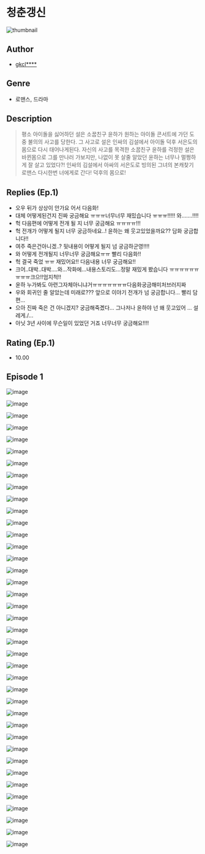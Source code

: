 # 청춘갱신
![thumbnail](https://image-comic.pstatic.net/user_contents_data/challenge_comic/2023/05/25/334413/upload_4122875267342413921_480x623.jpeg)

## Author
- [gkcl****](https://comic.naver.com/artistTitle?id=334413)

## Genre
- 로맨스, 드라마

## Description
> 평소 아이돌을 싫어하던 설은 소꿉친구 윤하가 원하는 아이돌 콘서트에 가던 도중 불의의 사고를 당한다. 그 사고로 설은 인싸의 김설에서 아이돌 덕후 서은도의 몸으로 다시 태어나게된다. 자신의 사고를 목격한 소꿉친구 윤하를 걱정한 설은 바뀐몸으로 그를 만나러 가보지만, 나없이 못 살줄 알았던 윤하는 너무나 멀쩡하게 잘 살고 있었다?! 인싸의 김설에서 아싸의 서은도로 빙의된 그녀의 본캐찾기 로맨스 다시한번 너에게로 간다! 덕후의 몸으로!

## Replies (Ep.1)
- 오우 뒤가 상상이 안가요 어서 다음화!
- 대체 어떻게된건지 진짜 궁금해요 ㅠㅠㅠ너무너무 재밌습니다 ㅠㅠㅠ!!!!! 와.......!!!!
- 헉 다음편에 어떻게 전개 될 지 너무 궁금해요 ㅠㅠㅠㅠ!!!
- 헉 전개가 어떻게 될지 너무 궁금하네요..! 윤하는 왜 웃고있었을까요?? 담화 궁금합니다!!
- 여주 죽은건아니겠..? 뒷내용이 어떻게 될지 넘 궁금하군영!!!!
- 와 어떻게 전개될지 너무너무 궁금해요ㅠㅠ 빨리 다음화!!
- 헉 결국 죽었 ㅠㅠ 재밌어요!! 다음내용 너무 궁금해요!!
- 크어..대박..대박....와...작화에...내용스토리도...정말 재밌게 봤습니다 ㅠㅠㅠㅠㅠㅠㅠㅠㅠ크으!!엄지척!!
- 윤하 누가봐도 아련그자체아니냐거ㅠㅠㅠㅠㅠㅠㅠ다음화궁금해미처브러지짜
- 우와 회귀인 줄 알았는데 미래로??? 앞으로 이야기 전개가 넘 궁금합니다... 빨리 담편...
- 으아 진짜 죽은 건 아니겠지? 궁금해죽곘다... 그나저나 윤하야 넌 왜 웃고있어 ... 설레게./...
- 아닛 3년 사이에 무슨일이 있었던 거죠 너무너무 궁금해요!!!!

## Rating (Ep.1)
- 10.00

## Episode 1
![image](https://image-comic.pstatic.net/user_contents_data/challenge_comic/2023/05/25/334413/upload_7076623293769671524.jpeg)

![image](https://image-comic.pstatic.net/user_contents_data/challenge_comic/2023/05/25/334413/upload_3775768251975350626.jpeg)

![image](https://image-comic.pstatic.net/user_contents_data/challenge_comic/2023/05/25/334413/upload_3546356254632981605.jpeg)

![image](https://image-comic.pstatic.net/user_contents_data/challenge_comic/2023/05/25/334413/upload_7003718856030171442.jpeg)

![image](https://image-comic.pstatic.net/user_contents_data/challenge_comic/2023/05/25/334413/upload_7003768540178495026.jpeg)

![image](https://image-comic.pstatic.net/user_contents_data/challenge_comic/2023/05/25/334413/upload_7089282873113994342.jpeg)

![image](https://image-comic.pstatic.net/user_contents_data/challenge_comic/2023/05/25/334413/upload_4135492146913501492.jpeg)

![image](https://image-comic.pstatic.net/user_contents_data/challenge_comic/2023/05/25/334413/upload_7377512149753739366.jpeg)

![image](https://image-comic.pstatic.net/user_contents_data/challenge_comic/2023/05/25/334413/upload_3689072828803526961.jpeg)

![image](https://image-comic.pstatic.net/user_contents_data/challenge_comic/2023/05/25/334413/upload_3978984371840760121.jpeg)

![image](https://image-comic.pstatic.net/user_contents_data/challenge_comic/2023/05/25/334413/upload_4121418393028080952.jpeg)

![image](https://image-comic.pstatic.net/user_contents_data/challenge_comic/2023/05/25/334413/upload_3474300858896823601.jpeg)

![image](https://image-comic.pstatic.net/user_contents_data/challenge_comic/2023/05/25/334413/upload_3688784791885406769.jpeg)

![image](https://image-comic.pstatic.net/user_contents_data/challenge_comic/2023/05/25/334413/upload_7293689767695299170.jpeg)

![image](https://image-comic.pstatic.net/user_contents_data/challenge_comic/2023/05/25/334413/upload_3978707289840760162.jpeg)

![image](https://image-comic.pstatic.net/user_contents_data/challenge_comic/2023/05/25/334413/upload_7147882422483694901.jpeg)

![image](https://image-comic.pstatic.net/user_contents_data/challenge_comic/2023/05/25/334413/upload_3907208260645118773.jpeg)

![image](https://image-comic.pstatic.net/user_contents_data/challenge_comic/2023/05/25/334413/upload_7003722373471363938.jpeg)

![image](https://image-comic.pstatic.net/user_contents_data/challenge_comic/2023/05/25/334413/upload_7219330896558776676.jpeg)

![image](https://image-comic.pstatic.net/user_contents_data/challenge_comic/2023/05/25/334413/upload_7234250380269402421.jpeg)

![image](https://image-comic.pstatic.net/user_contents_data/challenge_comic/2023/05/25/334413/upload_3618420427785974886.jpeg)

![image](https://image-comic.pstatic.net/user_contents_data/challenge_comic/2023/05/25/334413/upload_7161957284534642226.jpeg)

![image](https://image-comic.pstatic.net/user_contents_data/challenge_comic/2023/05/25/334413/upload_3976736072455762275.jpeg)

![image](https://image-comic.pstatic.net/user_contents_data/challenge_comic/2023/05/25/334413/upload_7364005950026560611.jpeg)

![image](https://image-comic.pstatic.net/user_contents_data/challenge_comic/2023/05/25/334413/upload_4063992223596032310.jpeg)

![image](https://image-comic.pstatic.net/user_contents_data/challenge_comic/2023/05/25/334413/upload_7234241360066864177.jpeg)

![image](https://image-comic.pstatic.net/user_contents_data/challenge_comic/2023/05/25/334413/upload_3919033692885103152.jpeg)

![image](https://image-comic.pstatic.net/user_contents_data/challenge_comic/2023/05/25/334413/upload_3546920273194476134.jpeg)

![image](https://image-comic.pstatic.net/user_contents_data/challenge_comic/2023/05/25/334413/upload_3546643398932915000.jpeg)

![image](https://image-comic.pstatic.net/user_contents_data/challenge_comic/2023/05/25/334413/upload_3486740905098098531.jpeg)

![image](https://image-comic.pstatic.net/user_contents_data/challenge_comic/2023/05/25/334413/upload_7378412851623900261.jpeg)

![image](https://image-comic.pstatic.net/user_contents_data/challenge_comic/2023/05/25/334413/upload_7148110039442600498.jpeg)

![image](https://image-comic.pstatic.net/user_contents_data/challenge_comic/2023/05/25/334413/upload_3546076059506390071.jpeg)

![image](https://image-comic.pstatic.net/user_contents_data/challenge_comic/2023/05/25/334413/upload_7220731673614573925.jpeg)

![image](https://image-comic.pstatic.net/user_contents_data/challenge_comic/2023/05/25/334413/upload_7292796968512349794.jpeg)

![image](https://image-comic.pstatic.net/user_contents_data/challenge_comic/2023/05/25/334413/upload_7016948385976771639.jpeg)

![image](https://image-comic.pstatic.net/user_contents_data/challenge_comic/2023/05/25/334413/upload_4121748264403940661.jpeg)

![image](https://image-comic.pstatic.net/user_contents_data/challenge_comic/2023/05/25/334413/upload_7234526164434511158.jpeg)

![image](https://image-comic.pstatic.net/user_contents_data/challenge_comic/2023/05/25/334413/upload_7377233057762664752.jpeg)

